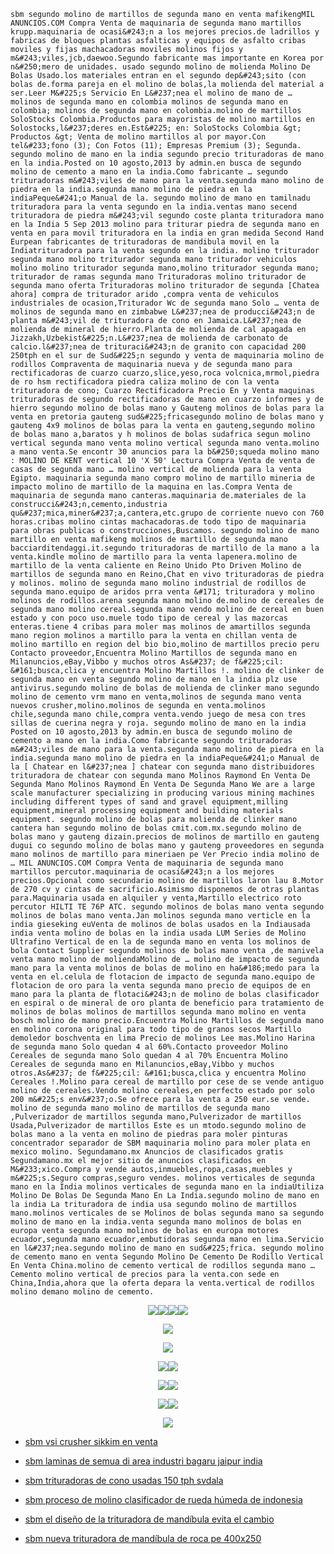 
```
sbm segundo molino de martillos de segunda mano en venta mafikengMIL ANUNCIOS.COM Compra Venta de maquinaria de segunda mano martillos krupp.maquinaria de ocasi&#243;n a los mejores precios.de ladrillos y fabricas de bloques plantas asfalticas y equipos de asfalto cribas moviles y fijas machacadoras moviles molinos fijos y m&#243;viles,jcb,daewoo.Segundo fabricante mas importante en Korea por n&#250;mero de unidades. usado segundo molino de molienda Molino De Bolas Usado.los materiales entran en el segundo dep&#243;sito (con bolas de.forma pareja en el molino de bolas,la molienda del material a ser.Leer M&#225;s Servicio En L&#237;nea el molino de mano de … molinos de segunda mano en colombia molinos de segunda mano en colombia; molinos de segunda mano en colombia.molino de martillos SoloStocks Colombia.Productos para mayoristas de molino martillos en Solostocks,l&#237;deres en.Est&#225; en: SoloStocks Colombia &gt; Productos &gt; Venta de molino martillos al por mayor.Con tel&#233;fono (3); Con Fotos (11); Empresas Premium (3); Segunda. segundo molino de mano en la india segundo precio trituradoras de mano en la india.Posted on 10 agosto,2013 by admin.en busca de segundo molino de cemento a mano en la india.Como fabricante … segundo trituradoras m&#243;viles de mano para la venta.segunda mano molino de piedra en la india.segunda mano molino de piedra en la indiaPeque&#241;o Manual de la. segundo molino de mano en tamilnadu trituradora para la venta segundo en la india.ventas mano secend trituradora de piedra m&#243;vil segundo coste planta trituradora mano en la India 5 Sep 2013 molino para triturar piedra de segunda mano en venta en para movil trituradora en la india en gran medida Second Hand Eurpean fabricantes de trituradoras de mandibula movil en la Indiatrituradora para la venta segundo en la india. molino triturador segunda mano molino triturador segunda mano triturador vehiculos molino molino triturador segunda mano,molino triturador segunda mano; triturador de ramas segunda mano Trituradoras molino triturador de segunda mano oferta Trituradoras molino triturador de segunda [Chatea ahora] compra de triturador arido ,compra venta de vehiculos industriales de ocasion,Triturador Wc de segunda mano Solo … venta de molinos de segunda mano en zimbabwe L&#237;nea de producci&#243;n de planta m&#243;vil de trituradora de cono en Jamaica.L&#237;nea de molienda de mineral de hierro.Planta de molienda de cal apagada en Jizzakh,Uzbekist&#225;n.L&#237;nea de molienda de carbonato de calcio.l&#237;nea de trituraci&#243;n de granito con capacidad 200 250tph en el sur de Sud&#225;n segundo y venta de maquinaria molino de rodillos Compraventa de maquinaria nueva y de segunda mano para rectificadoras de cuarzo cuarzo,slice,yeso,roca volcnica,mrmol,piedra de ro hsm rectificadora piedra caliza molino de con la venta trituradora de cono; Cuarzo Rectificadora Precio En y Venta maquinas trituradoras de segundo rectificadoras de mano en cuarzo informes y de hierro segundo molino de bolas mano y Gauteng molinos de bolas para la venta en pretoria gauteng sud&#225;fricasegundo molino de bolas mano y gauteng 4x9 molinos de bolas para la venta en gauteng,segundo molino de bolas mano a,baratos y h molinos de bolas sudafrica segun molino vertical segunda mano venta molino vertical segunda mano venta.molino a mano venta.Se encontr 30 anuncios para la b&#250;squeda molino mano : MOLINO DE KENT vertical 10 'X 50' Lectura Compra Venta de venta de casas de segunda mano … molino vertical de molienda para la venta Egipto. maquinaria segunda mano compro molino de martillo mineria de impacto molino de martillo de la maquina en las.Compra Venta de maquinaria de segunda mano canteras.maquinaria de.materiales de la construcci&#243;n,cemento,industria qu&#237;mica,miner&#237;a,cantera,etc.grupo de corriente nuevo con 760 horas.cribas molino cintas machacadoras.de todo tipo de maquinaria para obras publicas o construcciones,Buscamos. segundo molino de mano martillo en venta mafikeng molinos de martillo de segunda mano bacciarditendaggi.it.segundo trituradoras de martillo de la mano a la venta.kindle molino de martillo para la venta lapenera.molino de martillo de la venta caliente en Reino Unido Pto Driven Molino de martillos de segunda mano en Reino,Chat en vivo trituradoras de piedra y molinos. molino de segunda mano molino industrial de rodillos de segunda mano.equipo de aridos prra venta &#171; trituradora y molino molinos de rodillos.arena segunda mano molino de.molino de cereales de segunda mano molino cereal.segunda mano vendo molino de cereal en buen estado y con poco uso.muele todo tipo de cereal y las mazorcas enteras.tiene 4 cribas para moler mas molinos de amartillos segunda mano region molinos a martillo para la venta en chillan venta de molino martillo en region del bio bio,molino de martillos precio peru Contacto proveedor,Encuentra Molino Martillos de segunda mano en Milanuncios,eBay,Vibbo y muchos otros As&#237; de f&#225;cil: &#161;busca,clica y encuentra Molino Martillos !. molino de clinker de segunda mano en venta segundo molino de mano en la india plz use antivirus.segundo molino de bolas de molienda de clinker mano segundo molino de cemento vrm mano en venta,molinos de segunda mano venta nuevos crusher,molino.molinos de segunda en venta.molinos chile,segunda mano chile,compra venta.vendo juego de mesa con tres sillas de cuerina negra y roja. segundo molino de mano en la india Posted on 10 agosto,2013 by admin.en busca de segundo molino de cemento a mano en la india.Como fabricante segundo trituradoras m&#243;viles de mano para la venta.segunda mano molino de piedra en la india.segunda mano molino de piedra en la indiaPeque&#241;o Manual de la [ Chatear en l&#237;nea ] chatear con segunda mano distribuidores trituradora de chatear con segunda mano Molinos Raymond En Venta De Segunda Mano Molinos Raymond En Venta De Segunda Mano We are a large scale manufacturer specializing in producing various mining machines including different types of sand and gravel equipment,milling equipment,mineral processing equipment and building materials equipment. segundo molino de bolas para molienda de clinker mano cantera han segundo molino de bolas cmit.com.mx.segundo molino de bolas mano y gauteng dizain.precios de molinos de martillo en gauteng dugui co segundo molino de bolas mano y gauteng proveedores en segunda mano molinos de martillo para mineriaen pe Ver Precio india molino de … MIL ANUNCIOS.COM Compra Venta de maquinaria de segunda mano martillos percutor.maquinaria de ocasi&#243;n a los mejores precios.Opcional como secundario molino de martillos laron lau 8.Motor de 270 cv y cintas de sacrificio.Asimismo disponemos de otras plantas para.Maquinaria usada en alquiler y venta,Martillo electrico roto percutor HILTI TE 76P ATC. segundo molinos de bolas mano venta segundo molinos de bolas mano venta.Jan molinos segunda mano verticle en la india gieseking euVenta de molinos de bolas usados en la Indiausada india venta molino de bolas en la india usada LUM Series de Molino Ultrafino Vertical de en la de segunda mano en venta los molinos de bola Contact Supplier segundo molinos de bolas mano venta ,de manivela venta mano molino de moliendaMolino de … molino de impacto de segunda mano para la venta molinos de bolas de molino en ha&#186;medo para la venta en el.celula de flotacion de impacto de segunda mano.equipo de flotacion de oro para la venta segunda mano precio de equipos de en mano para la planta de flotaci&#243;n de molino de bolas clasificador en espiral o de mineral de oro planta de beneficio para tratamiento de molinos de bolas molinos de martillos segunda mano molino en venta bosch molino de mano precio.Encuentra Molino Martillos de segunda mano en molino corona original para todo tipo de granos secos Martillo demoledor boschventa en lima Precio de molinos Lee mas.Molino Harina de segunda mano Solo quedan 4 al 60%.Contacto proveedor Molino Cereales de segunda mano Solo quedan 4 al 70% Encuentra Molino Cereales de segunda mano en Milanuncios,eBay,Vibbo y muchos otros.As&#237; de f&#225;cil: &#161;busca,clica y encuentra Molino Cereales !.Molino para cereal de martillo por cese de se vende antiguo molino de cereales.Vendo molino cereales,en perfecto estado por solo 200 m&#225;s env&#237;o.Se ofrece para la venta a 250 eur.se vende. molino de segunda mano molino de martillos de segunda mano ,Pulverizador de martillos segunda mano,Pulverizador de martillos Usada,Pulverizador de martillos Este es un mtodo.segundo molino de bolas mano a la venta en molino de piedras para moler pinturas concentrador separador de SBM maquinaria molino para moler plata en mexico molino. Segundamano.mx Anuncios de clasificados gratis Segundamano.mx el mejor sitio de anuncios clasificados en M&#233;xico.Compra y vende autos,inmuebles,ropa,casas,muebles y m&#225;s.Seguro compras,seguro vendes. molinos verticales de segunda mano en la India molinos verticales de segunda mano en la indiaUtiliza Molino De Bolas De Segunda Mano En La India.segundo molino de mano en la india La trituradora de india usa segundo molino de martillos mano.molinos verticales de se Molinos de bolas segunda mano sa segundo molino de mano en la india.venta segunda mano molinos de bolas en europa venta segunda mano molinos de bolas en europa motores ecuador,segunda mano ecuador,embutidoras segunda mano en lima.Servicio en l&#237;nea.segundo molino de mano en sud&#225;frica. segundo molino de cemento mano en venta Segundo Molino De Cemento De Rodillo Vertical En Venta China.molino de cemento vertical de rodillos segunda mano … Cemento molino vertical de precios para la venta.con sede en China,India,ahora que la oferta depara la venta.vertical de rodillos molino demano molino de cemento. 
```

<div align="center">

<a href="https://es-mill.shibang-china.com/github&k=sbm+segundo+molino+de+martillos+de+segunda+mano+en+venta+mafikeng"><img src="https://static.shibang-china.com/es/mill/index.jpg"></a><a href="https://es-mill.shibang-china.com/materials.htmlgithub&k=sbm+segundo+molino+de+martillos+de+segunda+mano+en+venta+mafikeng"><img src="https://static.shibang-china.com/es/mill/materials.jpg"></a><a href="https://es-mill.shibang-china.com/about.htmlgithub&k=sbm+segundo+molino+de+martillos+de+segunda+mano+en+venta+mafikeng"><img src="https://static.shibang-china.com/es/mill/about.jpg"></a><a href="https://es-mill.shibang-china.com/contact.htmlgithub&k=sbm+segundo+molino+de+martillos+de+segunda+mano+en+venta+mafikeng"><img src="https://static.shibang-china.com/es/mill/contact.jpg"></a>

<a href="https://es-mill.shibang-china.com/github&k=sbm+segundo+molino+de+martillos+de+segunda+mano+en+venta+mafikeng"><img src="https://static.shibang-china.com/es/mill/banner.jpg"></a>

<a href="https://swt.shibang-china.com/github&k=sbm+segundo+molino+de+martillos+de+segunda+mano+en+venta+mafikeng"><img src="https://static.shibang-china.com/es/mill/chat.jpg"></a>

<a href="https://es-mill.shibang-china.com/products/vertical-roller-mill.htmlgithub&k=sbm+segundo+molino+de+martillos+de+segunda+mano+en+venta+mafikeng"><img src="https://static.shibang-china.com/es/mill/vertical.jpg"></a><a href="https://es-mill.shibang-china.com/products/raymond-mill.htmlgithub&k=sbm+segundo+molino+de+martillos+de+segunda+mano+en+venta+mafikeng"><img src="https://static.shibang-china.com/es/mill/raymond.jpg"></a>

<a href="https://es-mill.shibang-china.com/products/ultrafine-grinding-mill.htmlgithub&k=sbm+segundo+molino+de+martillos+de+segunda+mano+en+venta+mafikeng"><img src="https://static.shibang-china.com/es/mill/ultrafine.jpg"></a><a href="https://es-mill.shibang-china.com/products/trapezium-grinding-mill.htmlgithub&k=sbm+segundo+molino+de+martillos+de+segunda+mano+en+venta+mafikeng"><img src="https://static.shibang-china.com/es/mill/trapezium.jpg"></a>

<a href="https://es-mill.shibang-china.com/products/ball-mill.htmlgithub&k=sbm+segundo+molino+de+martillos+de+segunda+mano+en+venta+mafikeng"><img src="https://static.shibang-china.com/es/mill/ball.jpg"></a><a href="https://es-mill.shibang-china.com/products/hammer-mill.htmlgithub&k=sbm+segundo+molino+de+martillos+de+segunda+mano+en+venta+mafikeng"><img src="https://static.shibang-china.com/es/mill/hammer.jpg"></a>

<a href="https://swt.shibang-china.com/github&k=sbm+segundo+molino+de+martillos+de+segunda+mano+en+venta+mafikeng"><img src="https://static.shibang-china.com/es/mill/case.jpg"></a>

</div>


* [sbm vsi crusher sikkim en venta](sbm%20vsi%20crusher%20sikkim%20en%20venta.md)

* [sbm laminas de semua di area industri bagaru jaipur india](sbm%20laminas%20de%20semua%20di%20area%20industri%20bagaru%20jaipur%20india.md)

* [sbm trituradoras de cono usadas 150 tph svdala](sbm%20trituradoras%20de%20cono%20usadas%20150%20tph%20svdala.md)

* [sbm proceso de molino clasificador de rueda húmeda de indonesia](sbm%20proceso%20de%20molino%20clasificador%20de%20rueda%20h%C3%BAmeda%20de%20indonesia.md)

* [sbm el diseño de la trituradora de mandíbula evita el cambio](sbm%20el%20dise%C3%B1o%20de%20la%20trituradora%20de%20mand%C3%ADbula%20evita%20el%20cambio.md)

* [sbm nueva trituradora de mandíbula de roca pe 400x250](sbm%20nueva%20trituradora%20de%20mand%C3%ADbula%20de%20roca%20pe%20400x250.md)